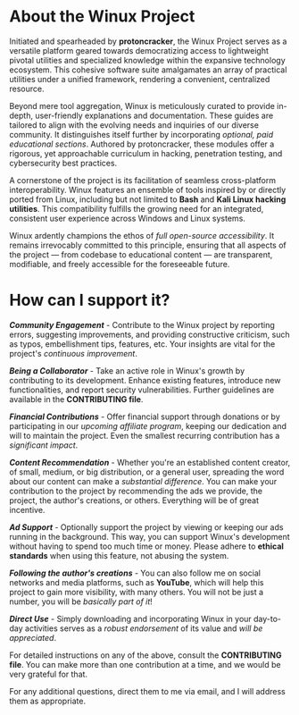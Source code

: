 # About the Winux Project

Initiated and spearheaded by **protoncracker**, the Winux Project serves as a versatile platform geared towards democratizing access to lightweight pivotal utilities and specialized knowledge within the expansive technology ecosystem. This cohesive software suite amalgamates an array of practical utilities under a unified framework, rendering a convenient, centralized resource.

Beyond mere tool aggregation, Winux is meticulously curated to provide in-depth, user-friendly explanations and documentation. These guides are tailored to align with the evolving needs and inquiries of our diverse community. It distinguishes itself further by incorporating *optional, paid educational sections*. Authored by protoncracker, these modules offer a rigorous, yet approachable curriculum in hacking, penetration testing, and cybersecurity best practices.

A cornerstone of the project is its facilitation of seamless cross-platform interoperability. Winux features an ensemble of tools inspired by or directly ported from Linux, including but not limited to **Bash** and **Kali Linux hacking utilities**. This compatibility fulfills the growing need for an integrated, consistent user experience across Windows and Linux systems.

Winux ardently champions the ethos of *full open-source accessibility*. It remains irrevocably committed to this principle, ensuring that all aspects of the project — from codebase to educational content — are transparent, modifiable, and freely accessible for the foreseeable future.


# How can I support it?

***Community Engagement*** - Contribute to the Winux project by reporting errors, suggesting improvements, and providing constructive criticism, such as typos, embellishment tips, features, etc. Your insights are vital for the project's **continuous* improvement*.

***Being a Collaborator*** - Take an active role in Winux's growth by contributing to its development. Enhance existing features, introduce new functionalities, and report security vulnerabilities. Further guidelines are available in the **CONTRIBUTING file**.

***Financial Contributions*** - Offer financial support through donations or by participating in our *upcoming affiliate program*, keeping our dedication and will to maintain the project. Even the smallest recurring contribution has a *significant impact*.

***Content Recommendation*** - Whether you're an established content creator, of small, medium, or big distribution, or a general user, spreading the word about our content can make a *substantial difference*. You can make your contribution to the project by recommending the ads we provide, the project, the author's creations, or others. Everything will be of great incentive.

***Ad Support*** - Optionally support the project by viewing or keeping our ads running in the background. This way, you can support Winux's development without having to spend too much time or money. Please adhere to **ethical standards** when using this feature, not abusing the system.

***Following the author's creations*** - You can also follow me on social networks and media platforms, such as **YouTube**, which will help this project to gain more visibility, with many others. You will not be just a number, you will be *basically part of it*!

***Direct Use*** - Simply downloading and incorporating Winux in your day-to-day activities serves as a *robust endorsement* of its value and *will be appreciated*.

For detailed instructions on any of the above, consult the **CONTRIBUTING file**. You can make more than one contribution at a time, and we would be very grateful for that.

For any additional questions, direct them to me via email, and I will address them as appropriate.
